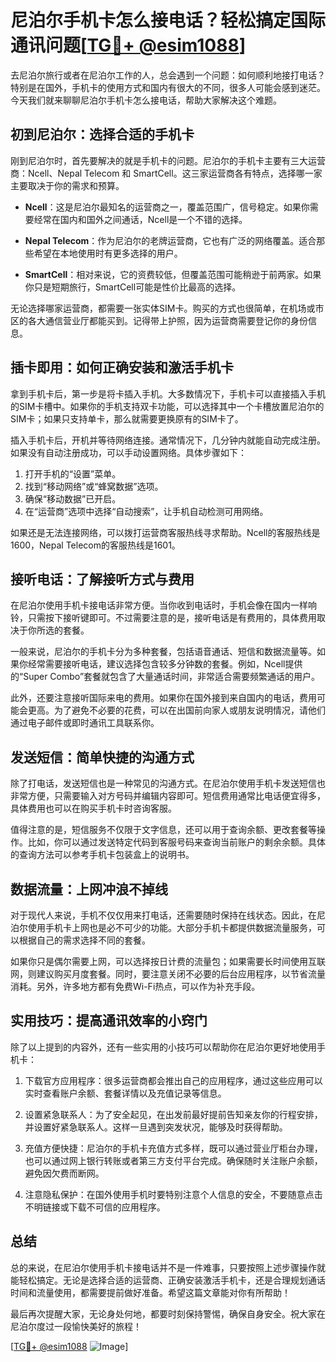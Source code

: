 # 尼泊尔手机卡怎么接电话？轻松搞定国际通讯问题[[TG💪+ @esim1088](https://t.me/s/esim1088)]

去尼泊尔旅行或者在尼泊尔工作的人，总会遇到一个问题：如何顺利地接打电话？特别是在国外，手机卡的使用方式和国内有很大的不同，很多人可能会感到迷茫。今天我们就来聊聊尼泊尔手机卡怎么接电话，帮助大家解决这个难题。

## 初到尼泊尔：选择合适的手机卡

刚到尼泊尔时，首先要解决的就是手机卡的问题。尼泊尔的手机卡主要有三大运营商：Ncell、Nepal Telecom 和 SmartCell。这三家运营商各有特点，选择哪一家主要取决于你的需求和预算。

- **Ncell**：这是尼泊尔最知名的运营商之一，覆盖范围广，信号稳定。如果你需要经常在国内和国外之间通话，Ncell是一个不错的选择。
  
- **Nepal Telecom**：作为尼泊尔的老牌运营商，它也有广泛的网络覆盖。适合那些希望在本地使用时有更多选择的用户。

- **SmartCell**：相对来说，它的资费较低，但覆盖范围可能稍逊于前两家。如果你只是短期旅行，SmartCell可能是性价比最高的选择。

无论选择哪家运营商，都需要一张实体SIM卡。购买的方式也很简单，在机场或市区的各大通信营业厅都能买到。记得带上护照，因为运营商需要登记你的身份信息。

## 插卡即用：如何正确安装和激活手机卡

拿到手机卡后，第一步是将卡插入手机。大多数情况下，手机卡可以直接插入手机的SIM卡槽中。如果你的手机支持双卡功能，可以选择其中一个卡槽放置尼泊尔的SIM卡；如果只支持单卡，那么就需要更换原有的SIM卡了。

插入手机卡后，开机并等待网络连接。通常情况下，几分钟内就能自动完成注册。如果没有自动注册成功，可以手动设置网络。具体步骤如下：

1. 打开手机的“设置”菜单。
2. 找到“移动网络”或“蜂窝数据”选项。
3. 确保“移动数据”已开启。
4. 在“运营商”选项中选择“自动搜索”，让手机自动检测可用网络。

如果还是无法连接网络，可以拨打运营商客服热线寻求帮助。Ncell的客服热线是1600，Nepal Telecom的客服热线是1601。

## 接听电话：了解接听方式与费用

在尼泊尔使用手机卡接电话非常方便。当你收到电话时，手机会像在国内一样响铃，只需按下接听键即可。不过需要注意的是，接听电话是有费用的，具体费用取决于你所选的套餐。

一般来说，尼泊尔的手机卡分为多种套餐，包括语音通话、短信和数据流量等。如果你经常需要接听电话，建议选择包含较多分钟数的套餐。例如，Ncell提供的“Super Combo”套餐就包含了大量通话时间，非常适合需要频繁通话的用户。

此外，还要注意接听国际来电的费用。如果你在国外接到来自国内的电话，费用可能会更高。为了避免不必要的花费，可以在出国前向家人或朋友说明情况，请他们通过电子邮件或即时通讯工具联系你。

## 发送短信：简单快捷的沟通方式

除了打电话，发送短信也是一种常见的沟通方式。在尼泊尔使用手机卡发送短信也非常方便，只需要输入对方号码并编辑内容即可。短信费用通常比电话便宜得多，具体费用也可以在购买手机卡时咨询客服。

值得注意的是，短信服务不仅限于文字信息，还可以用于查询余额、更改套餐等操作。比如，你可以通过发送特定代码到客服号码来查询当前账户的剩余余额。具体的查询方法可以参考手机卡包装盒上的说明书。

## 数据流量：上网冲浪不掉线

对于现代人来说，手机不仅仅用来打电话，还需要随时保持在线状态。因此，在尼泊尔使用手机卡上网也是必不可少的功能。大部分手机卡都提供数据流量服务，可以根据自己的需求选择不同的套餐。

如果你只是偶尔需要上网，可以选择按日计费的流量包；如果需要长时间使用互联网，则建议购买月度套餐。同时，要注意关闭不必要的后台应用程序，以节省流量消耗。另外，许多地方都有免费Wi-Fi热点，可以作为补充手段。

## 实用技巧：提高通讯效率的小窍门

除了以上提到的内容外，还有一些实用的小技巧可以帮助你在尼泊尔更好地使用手机卡：

1. 下载官方应用程序：很多运营商都会推出自己的应用程序，通过这些应用可以实时查看账户余额、套餐详情以及充值记录等信息。
   
2. 设置紧急联系人：为了安全起见，在出发前最好提前告知亲友你的行程安排，并设置好紧急联系人。这样一旦遇到突发状况，能够及时获得帮助。

3. 充值方便快捷：尼泊尔的手机卡充值方式多样，既可以通过营业厅柜台办理，也可以通过网上银行转账或者第三方支付平台完成。确保随时关注账户余额，避免因欠费而断网。

4. 注意隐私保护：在国外使用手机时要特别注意个人信息的安全，不要随意点击不明链接或下载不可信的应用程序。

## 总结

总的来说，在尼泊尔使用手机卡接电话并不是一件难事，只要按照上述步骤操作就能轻松搞定。无论是选择合适的运营商、正确安装激活手机卡，还是合理规划通话时间和流量使用，都需要提前做好准备。希望这篇文章能对你有所帮助！

最后再次提醒大家，无论身处何地，都要时刻保持警惕，确保自身安全。祝大家在尼泊尔度过一段愉快美好的旅程！

[[TG💪+ @esim1088](https://t.me/s/esim1088) ![Image](https://i.postimg.cc/4NQfJmqS/Snipaste-2025-05-13-00-14-12.png)]